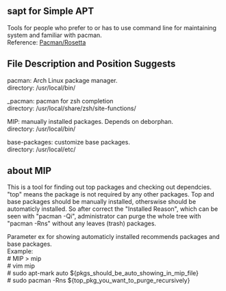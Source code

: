 ## sapt for Simple APT
Tools for people who prefer to or has to use command line for maintaining system and familiar with pacman.<br/>
Reference: [Pacman/Rosetta](https://wiki.archlinux.org/index.php/Pacman/Rosetta)

## File Description and Position Suggests
pacman: Arch Linux package manager.<br/>
directory: /usr/local/bin/

_pacman: pacman for zsh completion<br/>
directory: /usr/local/share/zsh/site-functions/

MIP: manually installed packages. Depends on deborphan.<br/>
directory: /usr/local/bin/

base-packages: customize base packages.<br/>
directory: /usr/local/etc/

## about MIP
This is a tool for finding out top packages and checking out dependcies. "top" means the package is not required by any other packages. Top and base packages should be manually installed, otherswise should be automaticly installed. So after correct the "Installed Reason", which can be seen with "pacman -Qi", administrator can purge the whole tree with "pacman -Rns" without any leaves (trash) packages.

Parameter ex for showing automaticly installed recommends packages and base packages.<br/>
Example:<br/>
\# MIP > mip<br/>
\# vim mip<br/>
\# sudo apt-mark auto ${pkgs_should_be_auto_showing_in_mip_file}<br/>
\# sudo pacman -Rns ${top_pkg_you_want_to_purge_recursively}
